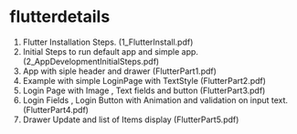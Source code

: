 # flutterdetails
1. Flutter Installation Steps. (1_FlutterInstall.pdf)
2. Initial Steps to run default app and simple app. 
     (2_AppDevelopmentInitialSteps.pdf)
3. App with siple header and drawer (FlutterPart1.pdf)
4. Example with simple LoginPage with TextStyle (FlutterPart2.pdf)
5. Login Page with Image , Text fields and button (FlutterPart3.pdf)
6. Login Fields , Login Button with Animation and validation on input text. (FlutterPart4.pdf)
7. Drawer Update and list of Items display (FlutterPart5.pdf)

